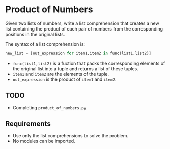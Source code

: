 # Product of Numbers

Given two lists of numbers, write a list comprehension that creates a new list containing the product of each pair of numbers from the corresponding positions in the original lists.

The syntax of a list comprehension is:

```python
new_list = [out_expression for item1,item2 in func(list1,list2)]
```

- `func(list1,list2)` is a fuction that packs the corresponding elements of the original list into a tuple and returns a list of these tuples.
- `item1` and `item2` are the elements of the tuple.
- `out_expression` is the product of `item1` and `item2`.

## TODO

- Completing `product_of_numbers.py`

## Requirements

- Use only the list comprehensions to solve the problem.
- No modules can be imported.
